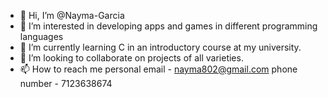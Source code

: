 - 👋 Hi, I’m @Nayma-Garcia
- 👀 I’m interested in developing apps and games in different programming languages
- 🌱 I’m currently learning C in an introductory course at my university.
- 💞️ I’m looking to collaborate on projects of all varieties.
- 📫 How to reach me personal email - nayma802@gmail.com phone number - 7123638674

<!---
Nayma-Garcia/Nayma-Garcia is a ✨ special ✨ repository because its `README.md` (this file) appears on your GitHub profile.
You can click the Preview link to take a look at your changes.
--->
